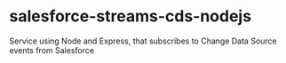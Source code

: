 # salesforce-streams-cds-nodejs
Service using Node and Express, that subscribes to Change Data Source events from Salesforce
